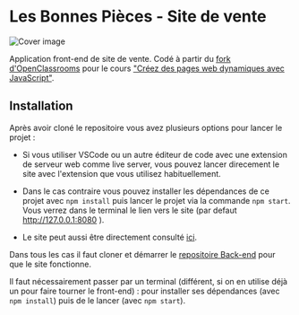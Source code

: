 # Les Bonnes Pièces - Site de vente
![Cover image](images/cover.JPG)

Application front-end de site de vente.
Codé à partir du [fork d'OpenClassrooms](https://github.com/OpenClassrooms-Student-Center/7697016-Front-End.1) pour le cours ["Créez des pages web dynamiques avec JavaScript"](https://openclassrooms.com/fr/courses/7697016-creez-des-pages-web-dynamiques-avec-javascript).

## Installation

Après avoir cloné le repositoire vous avez plusieurs options pour lancer le projet : 

- Si vous utiliser VSCode ou un autre éditeur de code avec une extension de serveur web comme live server, vous pouvez lancer direcement le site avec l'extension que vous utilisez habituellement. 

- Dans le cas contraire vous pouvez installer les dépendances de ce projet avec `npm install` puis lancer le projet via la commande `npm start`. Vous verrez dans le terminal le lien vers le site (par defaut http://127.0.0.1:8080 ).

- Le site peut aussi être directement consulté [ici](https://simonribeiro.github.io/Les-Bonnes-Pieces/).

Dans tous les cas il faut cloner et démarrer le [repositoire Back-end](https://github.com/SimonRibeiro/7697016-Back-End) pour que le site fonctionne.

Il faut nécessairement passer par un terminal (différent, si on en utilise déjà un pour faire tourner le front-end) : pour installer ses dépendances (avec `npm install`) puis de le lancer (avec `npm start`).
